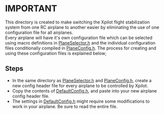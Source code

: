 # IMPORTANT

This directory is created to make switching the Xpilot flight stabilization system from one RC airplane to another easier by eliminating the use of one configuration file for all airplanes.  
Every airplane will have it's own configuration file which can be selected using macro definitions in [PlaneSelector.h](src/PlaneSelector.h) and the individual configuration files conditionally compiled in [PlaneConfig.h](src/PlaneConfig.h). The process for creating and using these configuration files is explained below;

## Steps

- In the same directory as [PlaneSelector.h](src/PlaneSelector.h) and [PlaneConfig.h](src/PlaneConfig.h), create a new config header file for every airplane to be controlled by Xpilot.
- Copy the contents of [DefaultConfig.h](src/DefaultConfig.h), and paste into your new airplane config header file.
- The settings in [DefaultConfig.h](src/DefaultConfig.h) might require some modifications to work in your airplane. Be sure to read the entire file.
